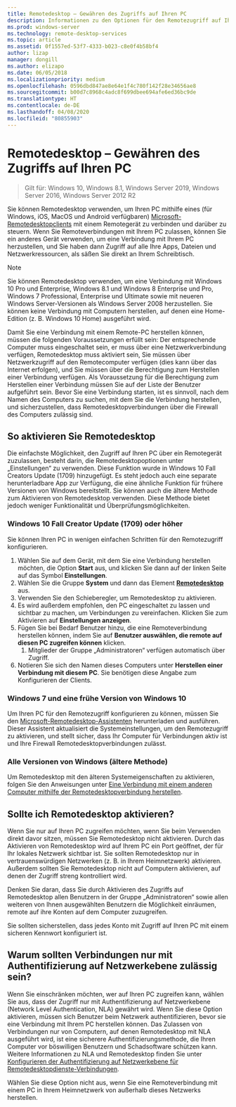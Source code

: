 ```yaml
---
title: Remotedesktop – Gewähren des Zugriffs auf Ihren PC
description: Informationen zu den Optionen für den Remotezugriff auf Ihren PC
ms.prod: windows-server
ms.technology: remote-desktop-services
ms.topic: article
ms.assetid: 0f1557ed-53f7-4333-b023-c8e0f4b58bf4
author: lizap
manager: dongill
ms.author: elizapo
ms.date: 06/05/2018
ms.localizationpriority: medium
ms.openlocfilehash: 0596dbd847ae8e64e1f4c780f142f28e34656ae8
ms.sourcegitcommit: b00d7c8968c4adc8f699dbee694afe6ed36bc9de
ms.translationtype: HT
ms.contentlocale: de-DE
ms.lasthandoff: 04/08/2020
ms.locfileid: "80855903"
---
```

# <a name="remote-desktop---allow-access-to-your-pc"></a>Remotedesktop – Gewähren des Zugriffs auf Ihren PC

>Gilt für: Windows 10, Windows 8.1, Windows Server 2019, Windows Server 2016, Windows Server 2012 R2

Sie können Remotedesktop verwenden, um Ihren PC mithilfe eines (für Windows, iOS, MacOS und Android verfügbaren) [Microsoft-Remotedesktopclients](remote-desktop-clients.md) mit einem Remotegerät zu verbinden und darüber zu steuern. Wenn Sie Remoteverbindungen mit Ihrem PC zulassen, können Sie ein anderes Gerät verwenden, um eine Verbindung mit Ihrem PC herzustellen, und Sie haben dann Zugriff auf alle Ihre Apps, Dateien und Netzwerkressourcen, als säßen Sie direkt an Ihrem Schreibtisch.  

> [!NOTE]
> Sie können Remotedesktop verwenden, um eine Verbindung mit Windows 10 Pro und Enterprise, Windows 8.1 und Windows 8 Enterprise und Pro, Windows 7 Professional, Enterprise und Ultimate sowie mit neueren Windows Server-Versionen als Windows Server 2008 herzustellen. Sie können keine Verbindung mit Computern herstellen, auf denen eine Home-Edition (z. B. Windows 10 Home) ausgeführt wird. 

Damit Sie eine Verbindung mit einem Remote-PC herstellen können, müssen die folgenden Voraussetzungen erfüllt sein: Der entsprechende Computer muss eingeschaltet sein, er muss über eine Netzwerkverbindung verfügen, Remotedesktop muss aktiviert sein, Sie müssen über Netzwerkzugriff auf den Remotecomputer verfügen (dies kann über das Internet erfolgen), und Sie müssen über die Berechtigung zum Herstellen einer Verbindung verfügen. Als Voraussetzung für die Berechtigung zum Herstellen einer Verbindung müssen Sie auf der Liste der Benutzer aufgeführt sein. Bevor Sie eine Verbindung starten, ist es sinnvoll, nach dem Namen des Computers zu suchen, mit dem Sie die Verbindung herstellen, und sicherzustellen, dass Remotedesktopverbindungen über die Firewall des Computers zulässig sind.

## <a name="how-to-enable-remote-desktop"></a>So aktivieren Sie Remotedesktop

Die einfachste Möglichkeit, den Zugriff auf Ihren PC über ein Remotegerät zuzulassen, besteht darin, die Remotedesktopoptionen unter „Einstellungen“ zu verwenden. Diese Funktion wurde in Windows 10 Fall Creators Update (1709) hinzugefügt. Es steht jedoch auch eine separate herunterladbare App zur Verfügung, die eine ähnliche Funktion für frühere Versionen von Windows bereitstellt. Sie können auch die ältere Methode zum Aktivieren von Remotedesktop verwenden. Diese Methode bietet jedoch weniger Funktionalität und Überprüfungsmöglichkeiten.

### <a name="windows-10-fall-creator-update-1709-or-later"></a>Windows 10 Fall Creator Update (1709) oder höher

Sie können Ihren PC in wenigen einfachen Schritten für den Remotezugriff konfigurieren.
1. Wählen Sie auf dem Gerät, mit dem Sie eine Verbindung herstellen möchten, die Option **Start** aus, und klicken Sie dann auf der linken Seite auf das Symbol **Einstellungen**.
2. Wählen Sie die Gruppe **System** und dann das Element [**Remotedesktop**](ms-settings:remotedesktop) aus.
3. Verwenden Sie den Schieberegler, um Remotedesktop zu aktivieren.
4. Es wird außerdem empfohlen, den PC eingeschaltet zu lassen und sichtbar zu machen, um Verbindungen zu vereinfachen. Klicken Sie zum Aktivieren auf **Einstellungen anzeigen**.
5. Fügen Sie bei Bedarf Benutzer hinzu, die eine Remoteverbindung herstellen können, indem Sie auf **Benutzer auswählen, die remote auf diesen PC zugreifen können** klicken.
   1. Mitglieder der Gruppe „Administratoren“ verfügen automatisch über Zugriff.
6. Notieren Sie sich den Namen dieses Computers unter **Herstellen einer Verbindung mit diesem PC**. Sie benötigen diese Angabe zum Konfigurieren der Clients.

### <a name="windows-7-and-early-version-of-windows-10"></a>Windows 7 und eine frühe Version von Windows 10

Um Ihren PC für den Remotezugriff konfigurieren zu können, müssen Sie den [Microsoft-Remotedesktop-Assistenten](https://www.microsoft.com/download/details.aspx?id=50042) herunterladen und ausführen. Dieser Assistent aktualisiert die Systemeinstellungen, um den Remotezugriff zu aktivieren, und stellt sicher, dass Ihr Computer für Verbindungen aktiv ist und Ihre Firewall Remotedesktopverbindungen zulässt. 

### <a name="all-versions-of-windows-legacy-method"></a>Alle Versionen von Windows (ältere Methode)

Um Remotedesktop mit den älteren Systemeigenschaften zu aktivieren, folgen Sie den Anweisungen unter [Eine Verbindung mit einem anderen Computer mithilfe der Remotedesktopverbindung herstellen](https://windows.microsoft.com/windows/remote-desktop-connection-faq).

## <a name="should-i-enable-remote-desktop"></a>Sollte ich Remotedesktop aktivieren?

Wenn Sie nur auf Ihren PC zugreifen möchten, wenn Sie beim Verwenden direkt davor sitzen, müssen Sie Remotedesktop nicht aktivieren. Durch das Aktivieren von Remotedesktop wird auf Ihrem PC ein Port geöffnet, der für Ihr lokales Netzwerk sichtbar ist. Sie sollten Remotedesktop nur in vertrauenswürdigen Netzwerken (z. B. in Ihrem Heimnetzwerk) aktivieren. Außerdem sollten Sie Remotedesktop nicht auf Computern aktivieren, auf denen der Zugriff streng kontrolliert wird.

Denken Sie daran, dass Sie durch Aktivieren des Zugriffs auf Remotedesktop allen Benutzern in der Gruppe „Administratoren“ sowie allen weiteren von Ihnen ausgewählten Benutzern die Möglichkeit einräumen, remote auf ihre Konten auf dem Computer zuzugreifen.

Sie sollten sicherstellen, dass jedes Konto mit Zugriff auf Ihren PC mit einem sicheren Kennwort konfiguriert ist.

## <a name="why-allow-connections-only-with-network-level-authentication"></a>Warum sollten Verbindungen nur mit Authentifizierung auf Netzwerkebene zulässig sein? 

Wenn Sie einschränken möchten, wer auf Ihren PC zugreifen kann, wählen Sie aus, dass der Zugriff nur mit Authentifizierung auf Netzwerkebene (Network Level Authentication, NLA) gewährt wird. Wenn Sie diese Option aktivieren, müssen sich Benutzer beim Netzwerk authentifizieren, bevor sie eine Verbindung mit Ihrem PC herstellen können. Das Zulassen von Verbindungen nur von Computern, auf denen Remotedesktop mit NLA ausgeführt wird, ist eine sicherere Authentifizierungsmethode, die Ihren Computer vor böswilligen Benutzern und Schadsoftware schützen kann. Weitere Informationen zu NLA und Remotedesktop finden Sie unter [Konfigurieren der Authentifizierung auf Netzwerkebene für Remotedesktopdienste-Verbindungen](https://technet.microsoft.com/library/cc732713(v=ws.11).aspx).

Wählen Sie diese Option nicht aus, wenn Sie eine Remoteverbindung mit einem PC in Ihrem Heimnetzwerk von außerhalb dieses Netzwerks herstellen.
